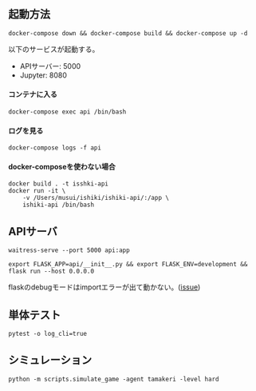 ## 起動方法

```
docker-compose down && docker-compose build && docker-compose up -d
```

以下のサービスが起動する。
* APIサーバー: 5000
* Jupyter: 8080

#### コンテナに入る

```
docker-compose exec api /bin/bash
```

#### ログを見る
```
docker-compose logs -f api
```


#### docker-composeを使わない場合
```
docker build . -t isshki-api
docker run -it \
    -v /Users/musui/ishiki/ishiki-api/:/app \
    ishiki-api /bin/bash
```


## APIサーバ
```
waitress-serve --port 5000 api:app
```

```
export FLASK_APP=api/__init__.py && export FLASK_ENV=development && flask run --host 0.0.0.0
```
flaskのdebugモードはimportエラーが出て動かない。([issue](https://github.com/tensorflow/tensorflow/issues/34607))

## 単体テスト
```
pytest -o log_cli=true
```

## シミュレーション
```
python -m scripts.simulate_game -agent tamakeri -level hard
```